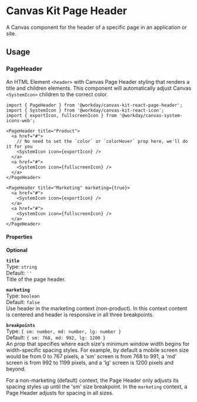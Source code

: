 # Canvas Kit Page Header

A Canvas component for the header of a specific page in an application or site.

## Usage

### PageHeader

An HTML Element `<header>` with Canvas Page Header styling that renders a title and children
elements. This component will automatically adjust Canvas `<SystemIcon>` children to the correct
color.

```tsx
import { PageHeader } from '@workday/canvas-kit-react-page-header';
import { SystemIcon } from '@workday/canvas-kit-react-icon';
import { exportIcon, fullscreenIcon } from '@workday/canvas-system-icons-web';

<PageHeader title="Product">
  <a href="#">
    // No need to set the `color` or `colorHover` prop here, we'll do it for you
    <SystemIcon icon={exportIcon} />
  </a>
  <a href="#">
    <SystemIcon icon={fullscreenIcon} />
  </a>
</PageHeader>

<PageHeader title="Marketing" marketing={true}>
  <a href="#">
    <SystemIcon icon={exportIcon} />
  </a>
  <a href="#">
    <SystemIcon icon={fullscreenIcon} />
  </a>
</PageHeader>
```

#### Properties

**Optional**

**`title`**  
Type: `string`  
Default: `''`  
Title of the page header.

**`marketing`**  
Type: `boolean`  
Default: `false`  
Use header in the marketing context (non-product). In this context content is centered and header is
responsive in all three breakpoints.

**`breakpoints`**  
Type: `{ sm: number, md: number, lg: number }`  
Default: `{ sm: 768, md: 992, lg: 1200 }`  
An prop that specifies where each size's minimum window width begins for width-specific spacing
styles. For example, by default a mobile screen size would be from 0 to 767 pixels, a 'sm' screen is
from 768 to 991, a 'md' screen is from 992 to 1199 pixels, and a 'lg' screen is 1200 pixels and
beyond.

For a non-marketing (default) context, the Page Header only adjusts its spacing styles up until the
'sm' size breakpoint. In the `marketing` context, a Page Header adjusts for spacing in all sizes.
